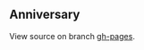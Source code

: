 Anniversary
---

View source on branch [gh-pages](https://github.com/SFantasy/Anniversary/tree/gh-pages).
